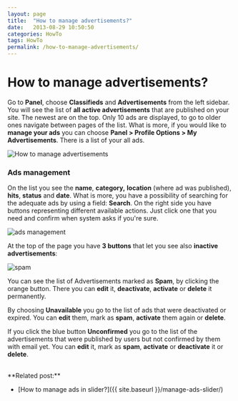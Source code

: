 ```yaml
---
layout: page
title:  "How to manage advertisements?"
date:   2013-08-29 10:50:50
categories: HowTo
tags: HowTo
permalink: /how-to-manage-advertisements/
---
```

# How to manage advertisements?

Go to **Panel**, choose **Classifieds** and **Advertisements** from the left sidebar. You will see the list of **all active advertisements** that are published on your site. The newest are on the top. Only 10 ads are displayed, to go to older ones navigate between pages of the list. What is more, if you would like to **manage your ads** you can choose **Panel > Profile Options > My Advertisements**. There is a list of your all ads.

![How to manage advertisements](http://open-classifieds.com/wp-content/uploads/2013/08/How-to-manage-advertisements1.png)


### **Ads management**

On the list you see the **name**, **category,** **location** (where ad was published), **hits**, **status** and **date**. What is more, you have a possibility of searching for the adequate ads by using a field: **Search**. On the right side you have buttons representing different available actions. Just click one that you need and confirm when system asks if you're sure.

![ads management](http://open-classifieds.com/wp-content/uploads/2013/08/ads-management.png)

At the top of the page you have **3 buttons** that let you see also **inactive advertisements**:

![spam](http://open-classifieds.com/wp-content/uploads/2013/08/spam.png)

You can see the list of Advertisements marked as **Spam**, by clicking the orange button. There you can **edit** it, **deactivate**, **activate** or **delete** it permanently.

By choosing **Unavailable** you go to the list of ads that were deactivated or expired. You can **edit** them, mark as **spam**, **activate** them again or **delete**. 

If you click the blue button **Unconfirmed** you go to the list of the advertisements that were published by users but not confirmed by them with email yet. You can **edit** it, mark as **spam**, **activate** or **deactivate** it or **delete**.

<br>
**Related post:**

  * [How to manage ads in slider?]({{ site.baseurl }}/manage-ads-slider/)
  
  
<!--title: How to manage advertisements?
link: http://open-classifieds.com/2013/08/29/how-to-manage-advertisements/
author: 
description: 
post_id: 9691
created: 2013/08/29 12:50:50
created_gmt: 2013/08/29 10:50:50
comment_status: open
post_name: how-to-manage-advertisements
status: publish
post_type: post-->